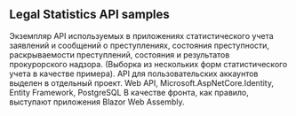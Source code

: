 ## Legal Statistics API samples
Экземпляр API используемых в приложениях статистического учета заявлений и сообщений о преступлениях, состояния преступности, раскрываемости преступлений, состояния и результатов прокурорского надзора. (Выборка из нескольких форм статистического учета в качестве примера).
API для пользовательских аккаунтов выделен в отдельный проект. 
Web API, Microsoft.AspNetCore.Identity, Entity Framework, PostgreSQL
В качестве фронта, как правило, выступают приложения Blazor Web Assembly.

